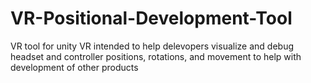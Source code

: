 # VR-Positional-Development-Tool
VR tool for unity VR intended to help delevopers visualize and debug headset and controller positions, rotations, and movement to help with development of other products
